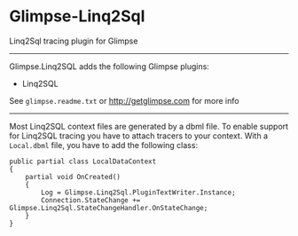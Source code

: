 Glimpse-Linq2Sql
================

Linq2Sql tracing plugin for Glimpse

---

Glimpse.Linq2SQL adds the following Glimpse plugins:

* Linq2SQL

See `glimpse.readme.txt` or http://getglimpse.com for more info

---

Most Linq2SQL context files are generated by a dbml file. 
To enable support for Linq2SQL tracing you have to attach tracers to your context. With a `Local.dbml` file, you have to add the following class:

    public partial class LocalDataContext
    {
        partial void OnCreated()
        {
            Log = Glimpse.Linq2Sql.PluginTextWriter.Instance;
            Connection.StateChange += Glimpse.Linq2Sql.StateChangeHandler.OnStateChange;
        }
    }
